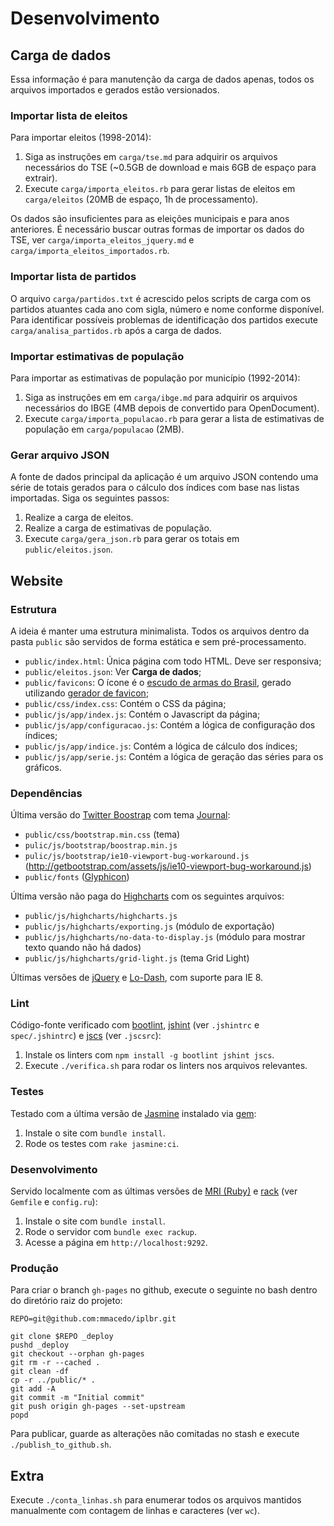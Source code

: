 # Desenvolvimento

## Carga de dados

Essa informação é para manutenção da carga de dados apenas, todos os arquivos importados e gerados estão versionados.

### Importar lista de eleitos

Para importar eleitos (1998-2014):

1. Siga as instruções em `carga/tse.md` para adquirir os arquivos necessários do TSE (~0.5GB de download e mais 6GB de espaço para extrair).
2. Execute `carga/importa_eleitos.rb` para gerar listas de eleitos em `carga/eleitos` (20MB de espaço, 1h de processamento).

Os dados são insuficientes para as eleições municipais e para anos anteriores. É necessário buscar outras formas de importar os dados do TSE, ver `carga/importa_eleitos_jquery.md` e `carga/importa_eleitos_importados.rb`.

### Importar lista de partidos

O arquivo `carga/partidos.txt` é acrescido pelos scripts de carga com os partidos atuantes cada ano com sigla, número e nome conforme disponível. Para identificar possíveis problemas de identificação dos partidos execute `carga/analisa_partidos.rb` após a carga de dados.

### Importar estimativas de população

Para importar as estimativas de população por município (1992-2014):

1. Siga as instruções em em `carga/ibge.md` para adquirir os arquivos necessários do IBGE (4MB depois de convertido para OpenDocument).
2. Execute `carga/importa_populacao.rb` para gerar a lista de estimativas de população em `carga/populacao` (2MB).

### Gerar arquivo JSON

A fonte de dados principal da aplicação é um arquivo JSON contendo uma série de totais gerados para o cálculo dos índices com base nas listas importadas. Siga os seguintes passos:

1. Realize a carga de eleitos.
2. Realize a carga de estimativas de população.
3. Execute `carga/gera_json.rb` para gerar os totais em `public/eleitos.json`.

## Website

### Estrutura

A ideia é manter uma estrutura minimalista. Todos os arquivos dentro da pasta `public` são servidos de forma estática e sem pré-processamento.

- `public/index.html`: Única página com todo HTML. Deve ser responsiva;
- `public/eleitos.json`: Ver **Carga de dados**;
- `public/favicons`: O ícone é o [escudo de armas do Brasil](https://commons.wikimedia.org/wiki/File:Coat_of_arms_of_Brazil.svg), gerado utilizando [gerador de favicon](http://realfavicongenerator.net/);
- `public/css/index.css`: Contém o CSS da página;
- `public/js/app/index.js`: Contém o Javascript da página;
- `public/js/app/configuracao.js`: Contém a lógica de configuração dos índices;
- `public/js/app/indice.js`: Contém a lógica de cálculo dos índices;
- `public/js/app/serie.js`: Contém a lógica de geração das séries para os gráficos.

### Dependências

Última versão do [Twitter Boostrap](http://getbootstrap.com/) com tema [Journal](https://bootswatch.com/journal/):

- `public/css/bootstrap.min.css` (tema)
- `pulic/js/bootstrap/boostrap.min.js`
- `pulic/js/bootstrap/ie10-viewport-bug-workaround.js` (http://getbootstrap.com/assets/js/ie10-viewport-bug-workaround.js)
- `public/fonts` ([Glyphicon](http://getbootstrap.com/components/#glyphicons))

Última versão não paga do [Highcharts](http://www.highcharts.com/) com os seguintes arquivos:

- `public/js/highcharts/highcharts.js`
- `public/js/highcharts/exporting.js` (módulo de exportação)
- `public/js/highcharts/no-data-to-display.js` (módulo para mostrar texto quando não há dados)
- `public/js/highcharts/grid-light.js` (tema Grid Light)

Últimas versões de [jQuery](https://jquery.com/) e [Lo-Dash](https://lodash.com/), com suporte para IE 8.

### Lint

Código-fonte verificado com [bootlint](https://github.com/twbs/bootlint), [jshint](http://jshint.com/) (ver `.jshintrc` e `spec/.jshintrc`) e [jscs](http://jscs.info/) (ver `.jscsrc`):

1. Instale os linters com `npm install -g bootlint jshint jscs`.
2. Execute `./verifica.sh` para rodar os linters nos arquivos relevantes.

### Testes

Testado com a última versão de [Jasmine](http://jasmine.github.io/) instalado via [gem](https://github.com/jasmine/jasmine-gem):

1. Instale o site com `bundle install`.
2. Rode os testes com `rake jasmine:ci`.

### Desenvolvimento

Servido localmente com as últimas versões de [MRI (Ruby)](https://www.ruby-lang.org/) e [rack](https://rack.github.io/) (ver `Gemfile` e `config.ru`):

1. Instale o site com `bundle install`.
2. Rode o servidor com `bundle exec rackup`.
3. Acesse a página em `http://localhost:9292`.

### Produção

Para criar o branch `gh-pages` no github, execute o seguinte no bash dentro do diretório raiz do projeto:

    REPO=git@github.com:mmacedo/iplbr.git

    git clone $REPO _deploy
    pushd _deploy
    git checkout --orphan gh-pages
    git rm -r --cached .
    git clean -df
    cp -r ../public/* .
    git add -A
    git commit -m "Initial commit"
    git push origin gh-pages --set-upstream
    popd

Para publicar, guarde as alterações não comitadas no stash e execute `./publish_to_github.sh`.

## Extra

Execute `./conta_linhas.sh` para enumerar todos os arquivos mantidos manualmente com contagem de linhas e caracteres (ver `wc`).
